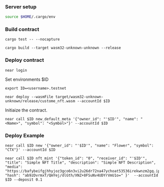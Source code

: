 ### Server setup

```sh
source $HOME/.cargo/env
```

### Build contract

```
cargo test -- --nocapture
```

```
cargo build --target wasm32-unknown-unknown --release
```

### Deploy contract

```
near login
```

Set environments $ID

```
export ID=<username>.testnet
```

```
near deploy --wasmFile target/wasm32-unknown-unknown/release/custome_nft.wasm --accountId $ID
```

Initiaize the contract.

```
near call $ID new_default_meta '{"owner_id": "'$ID'", "name": "<Name>", "symbol": "<Symbol>"}' --accountId $ID
```

### Deploy Example

```
near call $ID new '{"owner_id": "'$ID'", "name": "Flower", "symbol": "CTX"}' --accountId $ID
```

```
near call $ID nft_mint '{"token_id": "0", "receiver_id": "'$ID'", "title": "Simple NFT Title", "description": "Simple NFT Description", "media": "https://bafybeifgjhhyjoz3gco6n3vi2u26dr72na47ychoat53536irekwnzm2gq.ipfs.nftstorage.link/", "hash": "ab9zDvrmxT/QmYej/dlGth/XNZ+8FSuNv4UDYrVmU1o=" }'  --accountId $ID --deposit 0.1
```